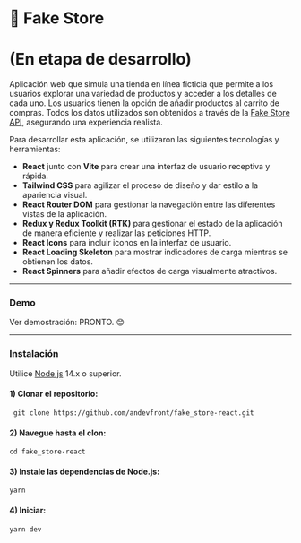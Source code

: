 # 🛒 Fake Store

# (En etapa de desarrollo)

Aplicación web que simula una tienda en línea ficticia que permite a los usuarios explorar una variedad de productos y acceder a los detalles de cada uno. Los usuarios tienen la opción de añadir productos al carrito de compras. Todos los datos utilizados son obtenidos a través de la [Fake Store API](https://fakestoreapi.com/), asegurando una experiencia realista.

Para desarrollar esta aplicación, se utilizaron las siguientes tecnologías y herramientas:

- **React** junto con **Vite** para crear una interfaz de usuario receptiva y rápida.
- **Tailwind CSS** para agilizar el proceso de diseño y dar estilo a la apariencia visual.
- **React Router DOM** para gestionar la navegación entre las diferentes vistas de la aplicación.
- **Redux y Redux Toolkit (RTK)** para gestionar el estado de la aplicación de manera eficiente y realizar las peticiones HTTP.
- **React Icons** para incluir iconos en la interfaz de usuario.
- **React Loading Skeleton** para mostrar indicadores de carga mientras se obtienen los datos.
- **React Spinners** para añadir efectos de carga visualmente atractivos.

---

### Demo

Ver demostración: PRONTO. 😊

---

### Instalación

Utilice [Node.js](https://nodejs.org/en/download/) 14.x o superior.

#### 1) Clonar el repositorio:

     git clone https://github.com/andevfront/fake_store-react.git


#### 2) Navegue hasta el clon:

    cd fake_store-react

#### 3) Instale las dependencias de Node.js:

    yarn

#### 4) Iniciar:

    yarn dev

